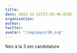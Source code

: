 ```yaml
---
title: 
date: 2022-12-21T23:30:48.929Z
organisation: 
author: 
twitter: 
avatar: "/img/pays/SN.svg"
---
```


Non à la 3 em candidature 